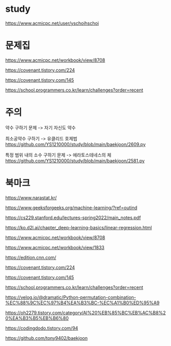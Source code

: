 # study
https://www.acmicpc.net/user/yschoihschoi


# 문제집
https://www.acmicpc.net/workbook/view/8708

https://covenant.tistory.com/224

https://covenant.tistory.com/145

https://school.programmers.co.kr/learn/challenges?order=recent


# 주의
약수 구하기 문제 -> 자기 자신도 약수

최소공약수 구하기 -> 유클리드 호제법 https://github.com/YS1210000/study/blob/main/baekjoon/2609.py

특정 범위 내의 소수 구하기 문제 -> 에라토스테네스의 체 https://github.com/YS1210000/study/blob/main/baekjoon/2581.py


# 북마크
https://www.narastat.kr/

https://www.geeksforgeeks.org/machine-learning/?ref=outind

https://cs229.stanford.edu/lectures-spring2022/main_notes.pdf

https://ko.d2l.ai/chapter_deep-learning-basics/linear-regression.html

https://www.acmicpc.net/workbook/view/8708

https://www.acmicpc.net/workbook/view/1833

https://edition.cnn.com/

https://covenant.tistory.com/224

https://covenant.tistory.com/145

https://school.programmers.co.kr/learn/challenges?order=recent

https://velog.io/@dramatic/Python-permutation-combination-%EC%88%9C%EC%97%B4%EA%B3%BC-%EC%A1%B0%ED%95%A9

https://oh2279.tistory.com/category/AI%20%EB%85%BC%EB%AC%B8%20%EA%B3%B5%EB%B6%80

https://codingdodo.tistory.com/94

https://github.com/tony9402/baekjoon
